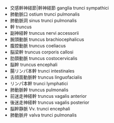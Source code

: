 - 交感幹神経節|幹神経節 ganglia trunci sympathici
- 肺動脈口 ostium trunci pulmonalis
- 肺動脈洞 sinus trunci pulmonalis
- 幹 truncus
- 副神経幹 truncus nervi accessorii
- 腕頭動脈 truncus brachiocephalicus
- 腹腔動脈 truncus coeliacus
- 脳梁幹 truncus corporis callosi
- 肋頚動脈 truncus costocervicalis
- 脳幹 truncus encephali
- 腸リンパ本幹 trunci intestinales
- 舌顔面動脈幹 truncus linguofacialis
- リンパ本幹 trunci lymphatici
- 肺動脈幹 truncus pulmonalis
- 前迷走神経幹 truncus vagalis anterior
- 後迷走神経幹 truncus vagalis posterior
- 脳幹静脈 Vv. trunci encephali
- 肺動脈弁 valva trunci pulmonalis
